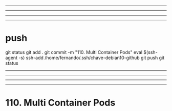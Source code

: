 
------------------------------------------------------------------------------------------------------------------------------------------------------
------------------------------------------------------------------------------------------------------------------------------------------------------
------------------------------------------------------------------------------------------------------------------------------------------------------
------------------------------------------------------------------------------------------------------------------------------------------------------
# push

git status
git add .
git commit -m "110. Multi Container Pods"
eval $(ssh-agent -s)
ssh-add /home/fernando/.ssh/chave-debian10-github
git push
git status



------------------------------------------------------------------------------------------------------------------------------------------------------
------------------------------------------------------------------------------------------------------------------------------------------------------
------------------------------------------------------------------------------------------------------------------------------------------------------
------------------------------------------------------------------------------------------------------------------------------------------------------
# 110. Multi Container Pods